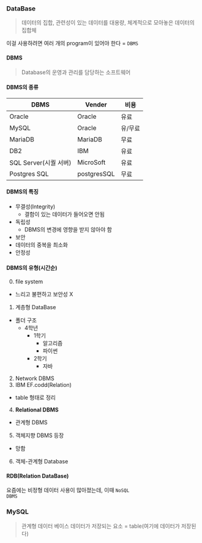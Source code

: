 ### DataBase
> 데이터의 집합, 관련성이 있는 데이터를 대용량, 체계적으로 모아놓은 데이터의 집합체

이걸 사용하려면 여러 개의 program이 있어야 한다 = <code>DBMS</code>

#### DBMS
> Database의 운영과 관리를 담당하는 소프트웨어 

#### DBMS의 종류
|DBMS|Vender|비용|
|------|---|---|
|Oracle|Oracle|유료|
|MySQL|Oracle|유/무료|
|MariaDB|MariaDB|무료|
|DB2|IBM|유료|
|SQL Server(시퀄 서버)|MicroSoft|유료|
|Postgres SQL|postgresSQL|무료|

#### DBMS의 특징
- 무결성(Integrity)
  - 결함이 있는 데이터가 들어오면 안됨
- 독립성
  - DBMS의 변경에 영향을 받지 않아야 함
- 보안
- 데이터의 중복을 최소화
- 안정성

#### DBMS의 유형(시간순)
0. file system
  - 느리고 불편하고 보안성 X
1. 계층형 DataBase
  - 폴더 구조
    - 4학년
      - 1학기
        - 알고리즘
        - 파이썬
      - 2학기
        - 자바
2. Network DBMS
3. IBM EF.codd(Relation)
  - table 형태로 정리
4. **Relational DBMS**
  - 관계형 DBMS
5. 객체지향 DBMS 등장
  - 망함
6. 객체-관계형 Database

#### RDB(Relation DataBase)
요즘에는 비정형 데이터 사용이 많아졌는데, 이때 <code>NoSQL DBMS</code>

### MySQL
> 관계형 데이터 베이스
> 데이터가 저장되는 요소 = table(여기에 데이터가 저장된다)

